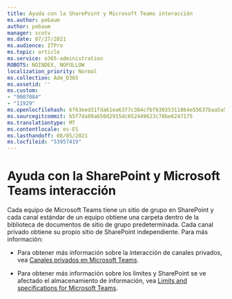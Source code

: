 ```yaml
---
title: Ayuda con la SharePoint y Microsoft Teams interacción
ms.author: pebaum
author: pebaum
manager: scotv
ms.date: 07/27/2021
ms.audience: ITPro
ms.topic: article
ms.service: o365-administration
ROBOTS: NOINDEX, NOFOLLOW
localization_priority: Normal
ms.collection: Adm_O365
ms.assetid: ''
ms.custom:
- "9007084"
- "11929"
ms.openlocfilehash: 6f63eed31fda61ea6377c364cfbf63035311864e55637baa5a5838784a03b582
ms.sourcegitcommit: b5f7da89a650d2915dc652449623c78be6247175
ms.translationtype: MT
ms.contentlocale: es-ES
ms.lasthandoff: 08/05/2021
ms.locfileid: "53957419"
---
```

# <a name="help-with-the-sharepoint-and-microsoft-teams-interaction"></a>Ayuda con la SharePoint y Microsoft Teams interacción

Cada equipo de Microsoft Teams tiene un sitio de grupo en SharePoint y cada canal estándar de un equipo obtiene una carpeta dentro de la biblioteca de documentos de sitio de grupo predeterminada. Cada canal privado obtiene su propio sitio de SharePoint independiente. Para más información:

- Para obtener más información sobre la interacción de canales privados, vea [Canales privados en Microsoft Teams](/MicrosoftTeams/private-channels#private-channel-sharepoint-sites).

- Para obtener más información sobre los límites y SharePoint se ve afectado el almacenamiento de información, vea [Limits and specifications for Microsoft Teams](/microsoftteams/limits-specifications-teams#storage). 
